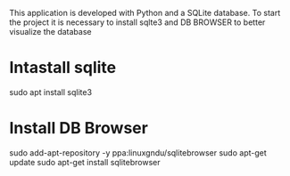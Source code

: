 This application is developed with Python and a SQLite database.
To start the project it is necessary to install sqlte3 and DB BROWSER to better visualize the database

# Intastall sqlite
sudo apt install sqlite3 

# Install DB Browser
sudo add-apt-repository -y ppa:linuxgndu/sqlitebrowser
sudo apt-get update
sudo apt-get install sqlitebrowser